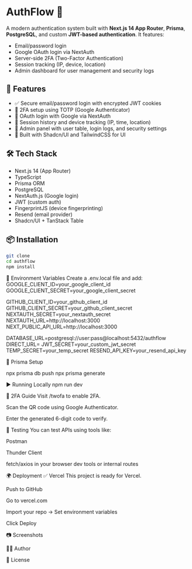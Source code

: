 # AuthFlow 🔐

A modern authentication system built with **Next.js 14 App Router**, **Prisma**, **PostgreSQL**, and custom **JWT-based authentication**. It features:

- Email/password login
- Google OAuth login via NextAuth
- Server-side 2FA (Two-Factor Authentication)
- Session tracking (IP, device, location)
- Admin dashboard for user management and security logs

## 🚀 Features

- ✅ Secure email/password login with encrypted JWT cookies
- 🔐 2FA setup using TOTP (Google Authenticator)
- 🧠 OAuth login with Google via NextAuth
- 🧭 Session history and device tracking (IP, time, location)
- 👮 Admin panel with user table, login logs, and security settings
- 💅 Built with Shadcn/UI and TailwindCSS for UI

## 🛠️ Tech Stack

- Next.js 14 (App Router)
- TypeScript
- Prisma ORM
- PostgreSQL
- NextAuth.js (Google login)
- JWT (custom auth)
- FingerprintJS (device fingerprinting)
- Resend (email provider)
- Shadcn/UI + TanStack Table

## 📦 Installation

```bash
git clone
cd authflow
npm install
```

🧪 Environment Variables
Create a .env.local file and add:
GOOGLE_CLIENT_ID=your_google_client_id
GOOGLE_CLIENT_SECRET=your_google_client_secret

GITHUB_CLIENT_ID=your_github_client_id
GITHUB_CLIENT_SECRET=your_github_client_secret
NEXTAUTH_SECRET=your_nextauth_secret
NEXTAUTH_URL=http://localhost:3000
NEXT_PUBLIC_API_URL=http://localhost:3000

DATABASE_URL=postgresql://user:pass@localhost:5432/authflow
DIRECT_URL=
JWT_SECRET=your_custom_jwt_secret
TEMP_SECRET=your_temp_secret
RESEND_API_KEY=your_resend_api_key

🧱 Prisma Setup

npx prisma db push
npx prisma generate

▶️ Running Locally
npm run dev

🔐 2FA Guide
Visit /twofa to enable 2FA.

Scan the QR code using Google Authenticator.

Enter the generated 6-digit code to verify.

🧪 Testing
You can test APIs using tools like:

Postman

Thunder Client

fetch/axios in your browser dev tools or internal routes

🌍 Deployment
✅ Vercel
This project is ready for Vercel.

Push to GitHub

Go to vercel.com

Import your repo → Set environment variables

Click Deploy

📷 Screenshots

🙋‍♂️ Author

📄 License
